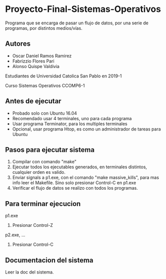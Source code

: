 # Proyecto-Final-Sistemas-Operativos
Programa que se encarga de pasar un flujo de datos, por una serie de programas, por distintos medios/vías.

## Autores
  * Oscar Daniel Ramos Ramirez
  * Fabrizzio Flores Pari
  * Alonso Quispe Valdivia

  Estudiantes de Universidad Catolica San Pablo en 2019-1
  
  Curso Sistemas Operativos CCOMP6-1

## Antes de ejecutar
  * Probado solo con Ubuntu 16.04
  * Recomendado usar 4 terminales, uno para cada programa
  * Usar programa Terminator, para los multiples terminales
  * Opcional, usar programa Htop, es como un administrador de tareas para Ubuntu

## Pasos para ejecutar sistema
  1. Compilar con comando "make"
  2. Ejecutar todos los ejecutables generados, en terminales distintos, cualquier orden es valido.
  3. Enviar signals a p1.exe, con el comando "make massive_kills", para mas info leer el Makefile. Sino solo presionar Control-C en p1.exe
  4. Verificar el flujo de datos se realizo con todos los programas.


## Para terminar ejecucion 
  p1.exe
  1. Presionar Control-Z
  
  p2.exe, ...
  1. Presionar Control-C
  
## Documentacion del sistema
  Leer la doc del sistema.

  
